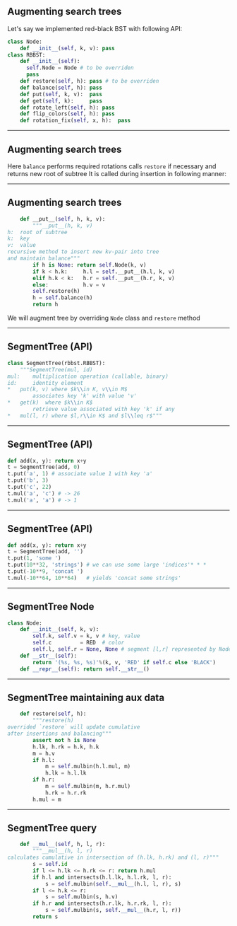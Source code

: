 Augmenting search trees
-----------------------

Let's say we implemented
red-black BST with following API:

```python
class Node:
    def __init__(self, k, v): pass
class RBBST:
    def __init__(self):
      self.Node = Node # to be overriden
      pass
    def restore(self, h): pass # to be overriden
    def balance(self, h): pass
    def put(self, k, v):  pass
    def get(self, k):     pass
    def rotate_left(self, h): pass
    def flip_colors(self, h): pass
    def rotation_fix(self, x, h):  pass
```

* * *

Augmenting search trees
-----------------------

Here ```balance``` performs required rotations
calls ```restore``` if necessary
and returns new root of subtree
It is called during insertion in following manner:

* * *

Augmenting search trees
-----------------------

```python
    def __put__(self, h, k, v):
        """__put__(h, k, v)
h:  root of subtree
k:  key
v:  value
recursive method to insert new kv-pair into tree
and maintain balance"""
        if h is None: return self.Node(k, v)
        if k < h.k:     h.l = self.__put__(h.l, k, v)
        elif h.k < k:   h.r = self.__put__(h.r, k, v)
        else:           h.v = v
        self.restore(h)
        h = self.balance(h)
        return h
```

We will augment tree by overriding ```Node``` class
and ```restore``` method

* * *

SegmentTree (API)
-----------

```python
class SegmentTree(rbbst.RBBST):
    """SegmentTree(mul, id)
mul:    multiplication operation (callable, binary)
id:     identity element
*   put(k, v) where $k\\in K, v\\in M$
        associates key 'k' with value 'v'
*   get(k)  where $k\\in K$
        retrieve value associated with key 'k' if any
*   mul(l, r) where $l,r\\in K$ and $l\\leq r$"""
```

* * *

SegmentTree (API)
-----------------

```python
def add(x, y): return x+y
t = SegmentTree(add, 0)
t.put('a', 1) # associate value 1 with key 'a'
t.put('b', 3)
t.put('c', 22)
t.mul('a', 'c') # -> 26
t.mul('a', 'a') # -> 1
```

* * *

SegmentTree (API)
-----------------

```python
def add(x, y): return x+y
t = SegmentTree(add, '')
t.put(1, 'some ')
t.put(10**32, 'strings') # we can use some large 'indices'* * *
t.put(-10**9, 'concat ')
t.mul(-10**64, 10**64)   # yields 'concat some strings'
```

* * *

SegmentTree Node
----------------

```python
class Node:
    def __init__(self, k, v):
        self.k, self.v = k, v # key, value
        self.c         = RED  # color
        self.l, self.r = None, None # segment [l,r] represented by Node
    def __str__(self):
        return '(%s, %s, %s)'%(k, v, 'RED' if self.c else 'BLACK')
    def __repr__(self): return self.__str__()
```

* * *

SegmentTree maintaining aux data
--------------------------------

```python
    def restore(self, h):
        """restore(h)
overrided `restore` will update cumulative
after insertions and balancing"""
        assert not h is None
        h.lk, h.rk = h.k, h.k
        m = h.v
        if h.l:
            m = self.mulbin(h.l.mul, m)
            h.lk = h.l.lk
        if h.r:
            m = self.mulbin(m, h.r.mul)
            h.rk = h.r.rk
        h.mul = m
```

* * *

SegmentTree query
-----------------

```python
    def __mul__(self, h, l, r):
        """__mul__(h, l, r)
calculates cumulative in intersection of (h.lk, h.rk) and (l, r)"""
        s = self.id
        if l <= h.lk <= h.rk <= r: return h.mul
        if h.l and intersects(h.l.lk, h.l.rk, l, r):
            s = self.mulbin(self.__mul__(h.l, l, r), s)
        if l <= h.k <= r:
            s = self.mulbin(s, h.v)
        if h.r and intersects(h.r.lk, h.r.rk, l, r):
            s = self.mulbin(s, self.__mul__(h.r, l, r))
        return s
```

